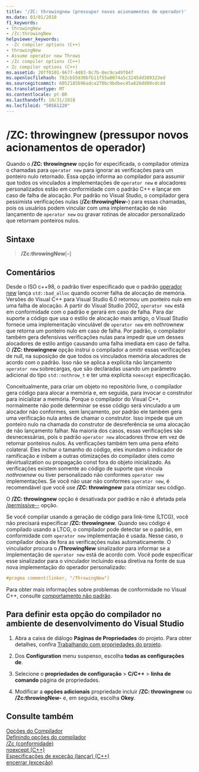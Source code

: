 ```yaml
---
title: '/ZC: throwingnew (pressupor novos acionamentos de operador)'
ms.date: 03/01/2018
f1_keywords:
- throwingNew
- /Zc:throwingNew
helpviewer_keywords:
- -Zc compiler options (C++)
- throwingNew
- Assume operator new Throws
- /Zc compiler options (C++)
- Zc compiler options (C++)
ms.assetid: 20ff0101-9677-4d83-8c7b-8ec9ca49f04f
ms.openlocfilehash: 782cb55d30bfb11f55a0074a5c3245dd389323ed
ms.sourcegitcommit: 6052185696adca270bc9bdbec45a626dd89cdcdd
ms.translationtype: MT
ms.contentlocale: pt-BR
ms.lasthandoff: 10/31/2018
ms.locfileid: "50561220"
---
```

# <a name="zcthrowingnew-assume-operator-new-throws"></a>/ZC: throwingnew (pressupor novos acionamentos de operador)

Quando o **/ZC: throwingnew** opção for especificada, o compilador otimiza o chamadas para `operator new` para ignorar as verificações para um ponteiro nulo retornado. Essa opção informa ao compilador para assumir que todos os vinculados a implementações de `operator new` e alocadores personalizados estão em conformidade com o padrão C++ e lançar em caso de falha de alocação. Por padrão no Visual Studio, o compilador gera pessimista verificações nulas (**/Zc:throwingNew-**) para essas chamadas, pois os usuários podem vincular com uma implementação de não lançamento de `operator new` ou gravar rotinas de alocador personalizado que retornam ponteiros nulos.

## <a name="syntax"></a>Sintaxe

> **/Zc:throwingNew**[**-**]

## <a name="remarks"></a>Comentários

Desde o ISO c++98, o padrão tiver especificado que o padrão [operador new](../../standard-library/new-operators.md#op_new) lança `std::bad_alloc` quando ocorrer falha de alocação de memória. Versões do Visual C++ para Visual Studio 6.0 retornou um ponteiro nulo em uma falha de alocação. A partir do Visual Studio 2002, `operator new` está em conformidade com o padrão e gerará em caso de falha. Para dar suporte a código que usa o estilo de alocação mais antigo, o Visual Studio fornece uma implementação vinculável de `operator new` em nothrownew que retorna um ponteiro nulo em caso de falha. Por padrão, o compilador também gera defensivas verificações nulas para impedir que um desses alocadores de estilo antigo causando uma falha imediata em caso de falha. O **/ZC: throwingnew** opção instrui o compilador a omitir essas verificações de null, na suposição de que todos os vinculados memória alocadores de acordo com o padrão. Isso não se aplica a explícita não lançamento `operator new` sobrecargas, que são declaradas usando um parâmetro adicional do tipo `std::nothrow_t` e ter uma explícita `noexcept` especificação.

Conceitualmente, para criar um objeto no repositório livre, o compilador gera código para alocar a memória e, em seguida, para invocar o construtor para inicializar a memória. Porque o compilador do Visual C++, normalmente não pode determinar se esse código será vinculado a um alocador não conformes, sem lançamento, por padrão ele também gera uma verificação nula antes de chamar o construtor. Isso impede que um ponteiro nulo na chamada do construtor de desreferência se uma alocação de não lançamento falhar. Na maioria dos casos, essas verificações são desnecessárias, pois o padrão `operator new` alocadores throw em vez de retornar ponteiros nulos. As verificações também tem uma pena efeito colateral. Eles inchar o tamanho do código, eles inundam o indicador de ramificação e inibem a outras otimizações do compilador úteis como devirtualization ou propagação const fora do objeto inicializado. As verificações existem somente ao código de suporte que vincula *nothrownew* ou tiver personalizado não conformes `operator new` implementações. Se você não usar não conformes `operator new`, é recomendável que você use **/ZC: throwingnew** para otimizar seu código.

O **/ZC: throwingnew** opção é desativada por padrão e não é afetada pela [/permissive--](permissive-standards-conformance.md) opção.

Se você compilar usando a geração de código para link-time (LTCG), você não precisará especificar **/ZC: throwingnew**. Quando seu código é compilado usando a LTCG, o compilador pode detectar se o padrão, em conformidade com `operator new` implementação é usada. Nesse caso, o compilador deixa de fora as verificações nulas automaticamente. O vinculador procura o **/ThrowingNew** sinalizador para informar se a implementação de `operator new` está de acordo com. Você pode especificar esse sinalizador para o vinculador incluindo essa diretiva na fonte de sua nova implementação do operador personalizado:

```cpp
#pragma comment(linker, "/ThrowingNew")
```

Para obter mais informações sobre problemas de conformidade no Visual C++, consulte [comportamento não padrão](../../cpp/nonstandard-behavior.md).

## <a name="to-set-this-compiler-option-in-the-visual-studio-development-environment"></a>Para definir esta opção do compilador no ambiente de desenvolvimento do Visual Studio

1. Abra a caixa de diálogo **Páginas de Propriedades** do projeto. Para obter detalhes, confira [Trabalhando com propriedades do projeto](../../ide/working-with-project-properties.md).

1. Dos **Configuration** menu suspenso, escolha **todas as configurações de**.

1. Selecione o **propriedades de configuração** > **C/C++** > **linha de comando** página de propriedades.

1. Modificar a **opções adicionais** propriedade incluir **/ZC: throwingnew** ou **/Zc:throwingNew-** e, em seguida, escolha **Okey**.

## <a name="see-also"></a>Consulte também

[Opções do Compilador](../../build/reference/compiler-options.md)<br/>
[Definindo opções do compilador](../../build/reference/setting-compiler-options.md)<br/>
[/Zc (conformidade)](../../build/reference/zc-conformance.md)<br/>
[noexcept (C++)](../../cpp/noexcept-cpp.md)<br/>
[Especificações de exceção (lançar) (C++)](../../cpp/exception-specifications-throw-cpp.md)<br/>
[encerrar (exceção)](../../standard-library/exception-functions.md#terminate)<br/>

